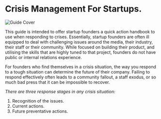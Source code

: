 # Crisis Management For Startups.
![Guide Cover](http://i328.photobucket.com/albums/l360/Jonwestenberg/Crisis%20management%20for%20startups._zpsaduspamq.png)

This guide is intended to offer startup founders a quick action handbook to use when responding to crises. Essentially, startup founders are often ill equipped to deal with challenging issues around the media, their industry, their staff or their community. While focused on building their product, and utilising the skills that are highly tuned to that project, founders do not have public or internal relations experience.

For founders who find themselves in a crisis situation, the way you respond to a tough situation can determine the future of their company. Failing to respond effectively often leads to a community fallout, a staff exodus, or so much bad press that it can be impossible to recover. 

*There are three response stages in any crisis situation:*
 1. Recognition of the issues.
 2. Current actions.
 3. Future preventative actions.
